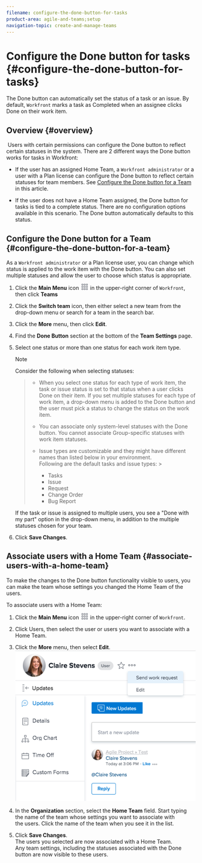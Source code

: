 ```yaml
---
filename: configure-the-done-button-for-tasks
product-area: agile-and-teams;setup
navigation-topic: create-and-manage-teams
---
```





# Configure the Done button for tasks {#configure-the-done-button-for-tasks}

The Done button can automatically set the status of a task or an issue. By default, `Workfront`&nbsp;marks a task as Completed when an assignee clicks Done on their work item. 


## Overview {#overview}

&nbsp;Users with certain permissions can configure the Done button to reflect certain statuses in the system. There are 2 different ways the Done button works for tasks in Workfront:



* If the user has an assigned Home Team, a `Workfront administrator` or a user with a Plan license can configure the Done button to reflect certain statuses for team members. See [Configure the Done button for a Team](#configur) in this article.

*  If the user does not have a Home Team assigned, the Done button for tasks is tied to a complete status. There are no configuration options available in this scenario. The Done button automatically defaults to this status.




## Configure the Done button for a Team {#configure-the-done-button-for-a-team}

As a `Workfront administrator` or a Plan license user, you can change which status is applied to the work item with the Done button. You can also set multiple statuses and allow the user to choose which status is appropriate.



1. Click the **Main Menu** icon ![](assets/main-menu-icon.png) in the upper-right corner of `Workfront`, then click **Teams**

1. Click the **Switch team** icon, then either select a new team from the drop-down menu or search for a team in the search bar.
1.  Click the **More** menu, then click **Edit**.


  


1. Find the **Done Button** section at the bottom of the **Team Settings** page.

1. Select one status or more than one status for each work item type.  
  
  


   >[!NOTE]
   >
   >Consider the following when selecting statuses:  

   >
   >    
   >    
   >    * When you select one status for each type of work item, the task or issue status is set to that status when a user clicks Done on their&nbsp;item.&nbsp;If you set multiple statuses for each type of work item, a drop-down menu is added to the Done button and the user must pick a status to change the status on the work item.  
   >    * You can associate only system-level statuses with the Done button. You cannot associate Group-specific statuses with work item statuses.
   >    * Issue types are customizable and they might have different names than listed below in your environment.  
   >      Following&nbsp;are the default tasks and issue types:   >    
   >        
   >        
   >        * Tasks
   >        * Issue
   >        * Request
   >        * Change Order
   >        * Bug Report
   >        
   >        
   >    
   >    
   >    



   If the task or issue is assigned to multiple users, you see a "Done with my part" option in the drop-down menu, in addition to the multiple statuses chosen for your team.  

1. Click **Save Changes**.




## Associate users with a Home Team {#associate-users-with-a-home-team}

To make the changes to the Done button functionality visible to users, you can make the team whose settings you changed the Home Team of the users.&nbsp;


To associate users with a Home Team:



1. Click the **Main Menu** icon ![](assets/main-menu-icon.png) in the upper-right corner of `Workfront`.

1. Click Users, then select the user or users you want to associate with a Home Team.
1. Click the **More** menu, then select **Edit**.  
   ![](assets/user-settings-nwe.png)


1. In the **Organization** section, select&nbsp;the **Home Team** field. Start typing the name of the team whose settings you want to associate with the&nbsp;users. Click the name of the team when you see it in the list.

1. Click **Save Changes**.  
   The&nbsp;users you selected are now associated with a&nbsp;Home Team. &nbsp;  
   Any team settings, including the statuses associated with the Done button are now visible to these users.&nbsp;



